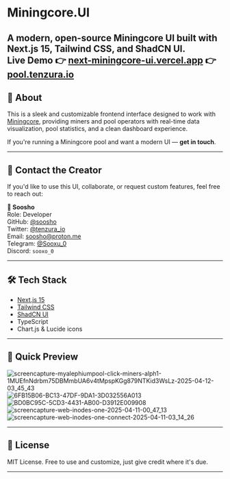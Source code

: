 # Miningcore.UI

A modern, open-source Miningcore UI built with **Next.js 15**, **Tailwind CSS**, and **ShadCN UI**.  
Live Demo 
👉 [next-miningcore-ui.vercel.app](https://next-miningcore-ui.vercel.app)
👉 [pool.tenzura.io](https://pool.tenzura.io)
---

## 📌 About

This is a sleek and customizable frontend interface designed to work with [Miningcore](https://github.com/coinfoundry/miningcore), providing miners and pool operators with real-time data visualization, pool statistics, and a clean dashboard experience.

If you're running a Miningcore pool and want a modern UI — **get in touch**.

---

## 📩 Contact the Creator

If you'd like to use this UI, collaborate, or request custom features, feel free to reach out:

**👤 Soosho**  
Role: Developer  
GitHub: [@soosho](https://github.com/soosho)  
Twitter: [@tenzura_io](https://x.com/tenzura_io)  
Email: [soosho@proton.me](mailto:soosho@proton.me)  
Telegram: [@Sooxu_0](https://t.me/Sooxu_0)  
Discord: `sooxo_0`

---

## 🛠 Tech Stack

- [Next.js 15](https://nextjs.org/)
- [Tailwind CSS](https://tailwindcss.com/)
- [ShadCN UI](https://ui.shadcn.com/)
- TypeScript
- Chart.js & Lucide icons

---

## 🚀 Quick Preview

![screencapture-myalephiumpool-click-miners-alph1-1MUEfnNdrbm75DBMmbUA6v4tMpspKGg879NTKid3WsLz-2025-04-12-03_45_43](https://github.com/user-attachments/assets/0e472fe8-85ad-4d50-90f0-1030501becfe)
![6FB15B06-BC13-47DF-9DA1-3D032556A013](https://github.com/user-attachments/assets/e8cde50d-36f6-45a7-9593-c0a40e48520d)
![BD0BC95C-5CD3-4431-AB00-D3912E009908](https://github.com/user-attachments/assets/6ac32dd2-55f2-4e9c-8833-cc9792813e31)
![screencapture-web-inodes-one-2025-04-11-00_47_13](https://github.com/user-attachments/assets/68700c1c-12d1-4555-8fc0-ac1000066a3c)
![screencapture-web-inodes-one-connect-2025-04-11-03_14_26](https://github.com/user-attachments/assets/4423c777-e033-4fba-8e1b-58f9390aabbf)


---

## 📃 License

MIT License. Free to use and customize, just give credit where it's due.

---
